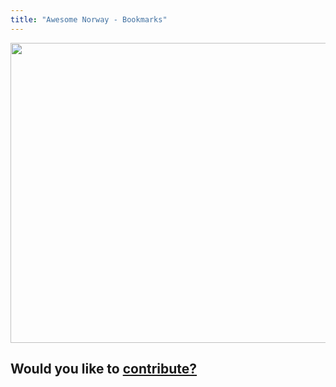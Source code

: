 ```yaml
---
title: "Awesome Norway - Bookmarks"
---
```



<div style={{textAlign: 'center'}}>
  <img style={{boxShadow: '10px 10px 10px #888888'}} width="1000" height="480" src="https://images.unsplash.com/photo-1505731324189-3d0afbeafcbf?ixid=MXwxMjA3fDB8MHxwaG90by1wYWdlfHx8fGVufDB8fHw%3D&ixlib=rb-1.2.1&auto=format&fit=crop&w=2396&q=80" />
</div>


## Would you like to [contribute?](/bookmarks.md)

